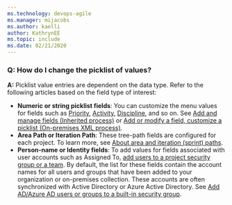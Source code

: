 ```yaml
---
ms.technology: devops-agile
ms.manager: mijacobs
ms.author: kaelli
author: KathrynEE
ms.topic: include
ms.date: 02/21/2020
---
```


### Q: How do I change the picklist of values?

**A:** Picklist value entries are dependent on the data type. Refer to the following articles based on the field type of interest:

- **Numeric or string picklist fields**: You can customize the menu values for fields such as [Priority](~/boards/queries/planning-ranking-priorities.md), [Activity](~/boards/queries/query-numeric.md), [Discipline](~/boards/queries/query-numeric.md), and so on. See [Add and manage fields (Inherited process)](/azure/devops/organizations/settings/work/customize-process-field) or [Add or modify a field, customize a picklist (On-premises XML process)](/azure/devops/reference/add-modify-field).
- **Area Path or Iteration Path**: These tree-path fields are configured for each project. To learn more, see [About area and iteration (sprint) paths](/azure/devops/organizations/settings/about-areas-iterations).
- **Person-name or Identity fields**: To add values for fields associated with user accounts such as Assigned To, [add users to a project security group or a team](~/organizations/security/add-users-team-project.md). By default, the list for these fields contain the account names for all users and groups that have been added to your organization or on-premises collection. These accounts are often synchronized with Active Directory or Azure Active Directory. See [Add AD/Azure AD users or groups to a built-in security group](/azure/devops/organizations/security/add-ad-aad-built-in-security-groups).
